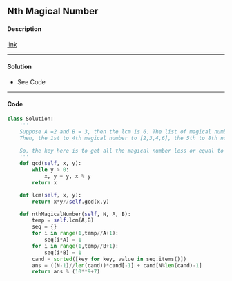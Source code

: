 ## Nth Magical Number

#### Description

[link](https://leetcode.com/problems/nth-magical-number/)

---

#### Solution

- See Code

---

#### Code

<!-- O(n) -->

```python
class Solution:
    '''
    Suppose A =2 and B = 3, then the lcm is 6. The list of magical number less or equal to 6 is [2,3,4,6]. 
    Then, the 1st to 4th magical number to [2,3,4,6], the 5th to 8th number is 6 added to [2,3,4,6] respectively, the 9th to 12nd number is 6*2 added to [2,3,4,6] respectively, and so on.

    So, the key here is to get all the magical number less or equal to the lcm of A and B. Then, the Nth number can be obtained immediately.
    '''
    def gcd(self, x, y):
        while y > 0:
            x, y = y, x % y
        return x

    def lcm(self, x, y):
        return x*y//self.gcd(x,y)

    def nthMagicalNumber(self, N, A, B):
        temp = self.lcm(A,B)
        seq = {}
        for i in range(1,temp//A+1):
            seq[i*A] = 1
        for i in range(1,temp//B+1):
            seq[i*B] = 1
        cand = sorted([key for key, value in seq.items()])
        ans = ((N-1)//len(cand))*cand[-1] + cand[N%len(cand)-1]
        return ans % (10**9+7)
```
